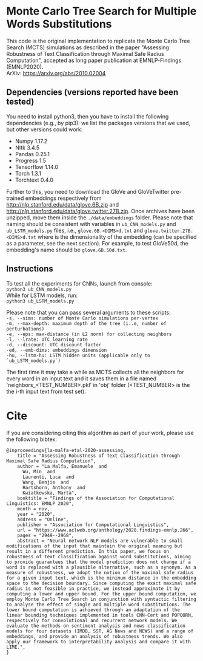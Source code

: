 # Monte Carlo Tree Search for Multiple Words Substitutions
This code is the original implementation to replicate the Monte Carlo Tree Search (MCTS) simulations as described in the paper "Assessing Robustness of Text Classification through Maximal Safe Radius Computation", accepted as long paper publication at EMNLP-Findings (EMNLP2020).
<br/>
ArXiv: https://arxiv.org/abs/2010.02004

## Dependencies (versions reported have been tested)
You need to install python3, then you have to install the following dependencies (e.g., by pip3): we list the packages versions that we used, but other versions could work:
- Numpy 1.17.2
- Nltk 3.4.5
- Pandas 0.25.1
- Progress 1.5
- Tensorflow 1.14.0
- Torch 1.3.1
- Torchtext 0.4.0

Further to this, you need to download the GloVe and GloVeTwitter pre-trained embeddings respectively from http://nlp.stanford.edu/data/glove.6B.zip and http://nlp.stanford.edu/data/glove.twitter.27B.zip. Once archives have been unzipped, move them inside the ```./data/embeddings``` folder. Please note that naming should be consistent with variables in `ub_CNN_models.py` and `ub_LSTM_models.py` files, i.e., `glove.6B.<DIMS>d.txt` and `glove.twitter.27B.<DIMS>d.txt` where <DIMS> is the dimensionality of the embedding (can be specified as a parameter, see the next section). For example, to test GloVe50d, the embedding's name should be `glove.6B.50d.txt`.

## Instructions
To test all the experiments for CNNs, launch from console:
<br/>
```python3 ub_CNN_models.py```
<br/>
While for LSTM models, run:
<br/>
```python3 ub_LSTM_models.py```
<br/>

Please note that you can pass several arguments to these scripts:
<br/>
```-s, --sims: number of Monte Carlo simulations per-vertex```
<br/>
```-m, --max-depth: maximum depth of the tree (i..e, number of perturbations)```
<br/>
```-e, --eps: max-distance (in L2 norm) for collecting neighbors```
<br/>
```-l, --lrate: UTC learning rate```
<br/>
```-d, --discount: UTC discount factor```
<br/>
```-ed, --emb-dims: embeddings dimension```
<br/>
```-hu, --lstm-hu: LSTM hidden units (applicable only to `ub_LSTM_models.py`)```
<br/>

The first time it may take a while as MCTS collects all the neighbors for every word in an input text and it saves them in a file named 'neighbors_<TEST_NUMBER>.pkl' in 'obj' folder (<TEST_NUMBER> is the the i-th input text from test set). 

# Cite
If you are considering citing this algorithm as part of your work, please use the following bibtex:
<br/>
```
@inproceedings{la-malfa-etal-2020-assessing,
    title = "Assessing Robustness of Text Classification through Maximal Safe Radius Computation",
    author = "La Malfa, Emanuele  and
      Wu, Min  and
      Laurenti, Luca  and
      Wang, Benjie  and
      Hartshorn, Anthony  and
      Kwiatkowska, Marta",
    booktitle = "Findings of the Association for Computational Linguistics: EMNLP 2020",
    month = nov,
    year = "2020",
    address = "Online",
    publisher = "Association for Computational Linguistics",
    url = "https://www.aclweb.org/anthology/2020.findings-emnlp.266",
    pages = "2949--2968",
    abstract = "Neural network NLP models are vulnerable to small modifications of the input that maintain the original meaning but result in a different prediction. In this paper, we focus on robustness of text classification against word substitutions, aiming to provide guarantees that the model prediction does not change if a word is replaced with a plausible alternative, such as a synonym. As a measure of robustness, we adopt the notion of the maximal safe radius for a given input text, which is the minimum distance in the embedding space to the decision boundary. Since computing the exact maximal safe radius is not feasible in practice, we instead approximate it by computing a lower and upper bound. For the upper bound computation, we employ Monte Carlo Tree Search in conjunction with syntactic filtering to analyse the effect of single and multiple word substitutions. The lower bound computation is achieved through an adaptation of the linear bounding techniques implemented in tools CNN-Cert and POPQORN, respectively for convolutional and recurrent network models. We evaluate the methods on sentiment analysis and news classification models for four datasets (IMDB, SST, AG News and NEWS) and a range of embeddings, and provide an analysis of robustness trends. We also apply our framework to interpretability analysis and compare it with LIME.",
}
```

